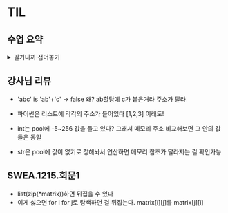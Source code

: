# TIL
## 수업 요약
<details>
<summary>필기니까 접어놓기</summary>

<!-- summary 아래 한칸 공백 두어야함 -->

## STRING
### 문자의 표현
- 문자를 저장하기 위해 숫자에 대응시킨다
- 영어는 대소문자 합쳐 52자니까 6비트(64)면 표현 가능하다. 이를 코드체계라고 한다.
- 네트워크가 발전 되기 전엔 지역별로 코드체계를 정해놨다 하지만 네트워크의 발전으로 정보를 주고 받게 되면서 문제가 생겼다
- 그래서 표준안이 등장했다 1967년 미국 ASCII(American Standard Code for Information Interchange)
- 7-bit로 128문자 표현 가능하고 출력 불가능한 제어 문자들과 공백을 비롯한 95개의 출력 가능 문자들로 이루어져있다

- 아스키코드  
  ![alt text](image.png)
- 확장 아스키는 8-bit 즉 1Byte를 전부 사용하면서 추가적인 문자를 표현할 수 있다.  
  컴퓨터 생산자와 SW개발자가 여러 문자에 할당 가능하도록 하고 있다.   
  이런 경우 컴퓨터 사이에 교환되지 못한다.  
  그러므로 프로그램 컴퓨터 프린터가 그것을 해독가능하게 설계되어 있어야만 올바르게 해독된다.

- 예시  
  ![제목 없음-1](https://github.com/user-attachments/assets/210fe03e-059a-4647-87a3-b7cb407cfbf7)

- 오늘날 대부분은 ASCII형식을 사용하고 각 국가들은 자국의 문자를 표현하기 위하여 코드체계를 만들어 사용하게 되었다.

- 국가간에 정보를 주고 받을 때 문제가 발생했다. 그래서 다국어 처리를 위해 표준을 마련했고 이를 **유니코드** 라고 한다.

- 유니코드의 일부
  ![제목 없음4-1](https://github.com/user-attachments/assets/64cbfdef-50c7-4d4a-b4c1-3aa50a76eb7b)


- 유니코드도 다시 Character Set으로 분류된다.
  - UCS-2(Universal Character Set 2), UCS-4(Universal Character Set 4)
  - 유니코드를 저장하는 변수의 크기를 정의
  - 바이트 순서에 대해서 표준화하지 못해서 적당한 외부 인코딩이 필요하게 되었다

- 메모리 한 칸이 1Byte

- big-endian, little-endian?
  높은 자리를 먼저 쓸거냐 낮은 자리를 먼저 쓸거냐
  ![image-1](https://github.com/user-attachments/assets/cc615104-83fb-4dcf-80c3-b388616c6947)


- 유니코드 인코딩 (UTF:Unicode Transformation Format)
  
  - 가변이 되는 크기로 저장함

  - UTF-8(in web)
    MIN:8bit MAX:32bit(1Byte*4)

  - UTF-16(in windows, java)
    MIN:16bit MAX:32bit(2Byte*2)

  - UTF-32(in unix)
    MIN:32bit MAX:32bit(4Byte*1)

CRLF? UTF-8 4 spaces

### String 문자열

- 문자열의 분류

  ![image-2](https://github.com/user-attachments/assets/df70579b-ac8a-40a7-9f49-12b711fdeada)

  java 문자열 = Length controlled   
  c언어 문자열 = Delimited

- java에서 String 클래스에 대한 메모리 배치 예  
기본적으로 객체 데이터 외에도 4가지의 필드들이 포함되어있다.   
hash값(hash), 문자열의 길이(count), 문자열 데이터의 시작점(offset), 실제 문자열 배열에 대한 참조(value)
![image-3](https://github.com/user-attachments/assets/6a6dd714-7011-4b44-b622-b51d9b2e49c3)


- java에서의 문자열 처리
  - 문자열 데이터를 저장, 처리해주는 클래스를 제공
  - String 클래스를 사용
  - 문자열 처리 연산을 연산자, 메소드로 제공


- C언어에서 문자열 처리
  - 문자들의 배열 형태로 구현된 응용 자료형
  - 문자배열에 문자열 저장할 때 항상 마지막에 끝을 표현하는 널문자 '\0'를 넣어줘야 한다.
  - 문자열 처리 연산을 함수형태로 제공
    strlen(),strcpy()...

- s1 = list(input())과 s2 = input()의 차이?   
  s2는 인덱스로 접근해 변경 불가능

- Python에서의 문자열 처리
  - char 타입 없음
  - 텍스트 데이터의 취급방법이 통일
  - 문자열 기호   
   ',",''',"""   
    +:연결(Concatenation) - 이어 붙여주는 역할  
    *:반복 - 문자열이 반복
  - 문자열은 시퀀스 자료형, 시퀀스의 인덱싱 슬라이싱 사용 가능
  - 메소드 replace(), split(), isalpha(), fin()
  - Imuutable = 튜플처럼 요소 값 변경 불가능

- C,java와의 차이점?
  - C는 아스키 코드로 저장
  - java는 유니코드(UTF16, 2byte)로 저장
  - 파이썬은 유니코드(UTF8)로 저장

- 문자열 뒤집기
  - 새로운 빈 문자열 만들어서 원본 뒤에서부터 읽기
  - 자기 문자열에서 뒤집기
    - 문자열 길이//2만큼 반복, 양 끝을 교환하면서 들어가기 
    ```python
    for i in range(N//2):
      txt[i], txt[N-1-i] = txt[N-1-i], txt[i]
    ```
  - list로 바꾸고 s.reverse(), s=''.join(s) 로도 구현 가능
  - s[::-1]

- swea.1215.회문
  ```python
  N = int(input())
  txt = input()
  total =0

  for j in range(8-N+1): #회문을 확인하는 구간의 첫글자 인덱스
    for k in range(N//2):
      if txt[j+k] != txt[j+N-1-k]:
        break # 비교 글자가 다르면 현재 구간 중지
    else: #회문이면
      total += 1
    
  ```
### 문자열 연산

- 문자열 비교
  - C는 strcmp()함수를 제공
  - java는 equals() 메소드 
    - java는 == 연산할 경우 메모리 참조가 같은지지 묻는 것
  - Python에서는 == 연산자
    - is 연산은 메모리 참조가 같은지 묻는 것
    - == 연산자는 내부적으로 특수 메서드__eq__()를 호출한다
  - 문자열 비교함수 만들기
  - s1이 s2보다 사전 순서상 앞서면 -1
  - s1이 s2보다 사전 순서상 나중이면 1 리턴
  ```python
  def my_stcmp(s1, s2):
    if s1<s2:
      return -1
    elif s1>s2:
      return 1
    else:
      return 0
  ```
  - ord()로 사전(아스키코드)의 순서를 확인가능능

- 문자열 숫자를 정수로 변환하기
  - C에서는 atoi()함수를 제공, 역으로는 itoa()
  - java에서는 숫자 클래스의 parse 메소드를 제공한다
    - 예 : Inetger.parseInt(String)
    - 역함수로는 toString() 메소드를 제공한다.
  - 파이썬에서는 숫자와 문자 변환 함수를 제공한다
    - int('123'), str(123), repr(123), int('A', 16):16진수로 이해하고 해석해달라
  - 참고 : int()와 같은 atoi()함수 만들기
  ```python
  def atoi(s):
    i = 0
    for x in s:
      i = i*10 +ord(x)-ord('0') #돌면서 계속 밀기
    return i
  ```

</details>


## 강사님 리뷰

- 'abc' is 'ab'+'c' -> false 왜? ab할당에 c가 붙은거라 주소가 달라

- 파이썬은 리스트에 각각의 주소가 들어있다 [1,2,3] 이래도!

- int는 pool에 -5~256 값을 들고 있다? 그래서 메모리 주소 비교해보면 그 안의 값들은 동일

- str은 pool에 값이 없기로 정해놔서 연산하면 메모리 참조가 달라지는 걸 확인가능


## SWEA.1215.회문1
- list(zip(*matrix))하면 뒤집을 수 있다
- 이게 싫으면 for i for j로 탐색하던 걸 뒤집는다. matrix[i][j]를 matrix[j][i]
